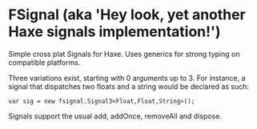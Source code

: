 FSignal (aka 'Hey look, yet another Haxe signals implementation!')
=======

Simple cross plat Signals for Haxe.
Uses generics for strong typing on compatible platforms. 

Three variations exist, starting with 0 arguments up to 3.
For instance, a signal that dispatches two floats and a string would be declared as such:

    var sig = new fsignal.Signal3<Float,Float,String>();

Signals support the usual add, addOnce, removeAll and dispose.